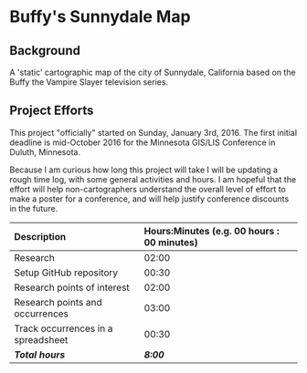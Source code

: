 # Buffy's Sunnydale Map

## Background
A 'static' cartographic map of the city of Sunnydale, California based on the Buffy the Vampire Slayer television series.

## Project Efforts
This project "officially" started on Sunday, January 3rd, 2016. The first initial deadline is mid-October 2016 for the Minnesota GIS/LIS Conference in Duluth, Minnesota.

Because I am curious how long this project will take I will be updating a rough time log, with some general activities and hours. I am hopeful that the effort will help non-cartographers understand the overall level of effort to make a poster for a conference, and will help justify conference discounts in the future.

|  Description    | Hours:Minutes (e.g. 00 hours : 00 minutes)     |
| :------------- | :------------- |
| Research       |   02:00     |
| Setup GitHub repository       | 00:30      |
| Research points of interest       | 02:00      |
| Research points and occurrences       | 03:00      |
| Track occurrences in a spreadsheet       | 00:30      |
| **_Total hours_**       | **_8:00_**       |
